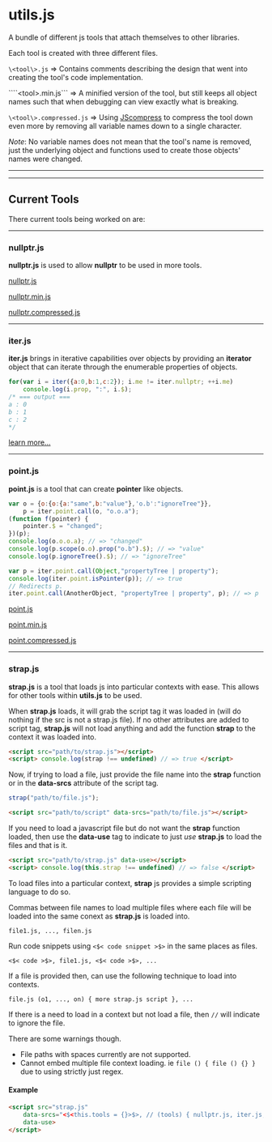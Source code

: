 # utils.js
A bundle of different js tools that attach themselves to other libraries.

Each tool is created with three different files.

```\<tool\>.js``` => Contains comments describing the design that went into creating the tool's code implementation.

````\<tool\>.min.js``` => A minified version of the tool, but still keeps all object names such that when debugging can view exactly what is breaking.

```\<tool\>.compressed.js``` => Using [JScompress](http://jscompress.com/) to compress the tool down even more by removing all variable names down to a single character.

*Note*: No variable names does not mean that the tool's name is removed, just the underlying object and functions used to create those objects' names were changed.

***
***
## Current Tools
There current tools being worked on are:

***
### nullptr.js
**nullptr.js** is used to allow **nullptr** to be used in more tools.

[nullptr.js](http://tkellehe.github.io/utils.js/nullptr.js/nullptr.js)

[nullptr.min.js](http://tkellehe.github.io/utils.js/nullptr.js/nullptr.min.js)

[nullptr.compressed.js](http://tkellehe.github.io/utils.js/nullptr.js/nullptr.compressed.js)

***
### iter.js
**iter.js** brings in iterative capabilities over objects by providing an **iterator** object that can iterate through the enumerable properties of objects.
```javascript
for(var i = iter({a:0,b:1,c:2}); i.me != iter.nullptr; ++i.me)
	console.log(i.prop, ":", i.$);
/* === output ===
a : 0
b : 1
c : 2
*/
```
[learn more...](http://tkellehe.github.io/utils.js/iter.js/)

***
### point.js
**point.js** is a tool that can create **pointer** like objects.

``` javascript
var o = {o:{o:{a:"same",b:"value"},'o.b':"ignoreTree"}},
    p = iter.point.call(o, "o.o.a");
(function f(pointer) {
    pointer.$ = "changed";
})(p);
console.log(o.o.o.a); // => "changed"
console.log(p.scope(o.o).prop("o.b").$); // => "value"
console.log(p.ignoreTree().$); // => "ignoreTree"
```
``` javascript
var p = iter.point.call(Object,"propertyTree | property");
console.log(iter.point.isPointer(p)); // => true
// Redirects p.
iter.point.call(AnotherObject, "propertyTree | property", p); // => p
```
[point.js](http://tkellehe.github.io/utils.js/point.js/point.js)

[point.min.js](http://tkellehe.github.io/utils.js/point.js/point.min.js)

[point.compressed.js](http://tkellehe.github.io/utils.js/point.js/point.compressed.js)

***
### strap.js
**strap.js** is a tool that loads js into particular contexts with ease. This allows for other tools within **utils.js**
to be used.

When **strap.js** loads, it will grab the script tag it was loaded in (will do nothing if the src is not a strap.js file).
If no other attributes are added to script tag, **strap.js** will not load anything and add the function **strap** to the
context it was loaded into.
```html
<script src="path/to/strap.js"></script>
<script> console.log(strap !== undefined) // => true </script>
```

Now, if trying to load a file, just provide the file name into the **strap** function or in the **data-srcs** attribute
of the script tag.
``` javascript
strap("path/to/file.js");
```
``` html
<script src="path/to/script" data-srcs="path/to/file.js"></script>
```

If you need to load a javascript file but do not want the **strap** function loaded, then use the **data-use** tag
to indicate to just *use* **strap.js** to load the files and that is it.
```html
<script src="path/to/strap.js" data-use></script>
<script> console.log(this.strap !== undefined) // => false </script>
```

To load files into a particular context, **strap** js provides a simple scripting language to do so.

Commas between file names to load multiple files where each file will be loaded into the same conext as **strap.js** is loaded into.
```
file1.js, ..., filen.js
```
Run code snippets using ```<$< code snippet >$>``` in the same places as files.
```
<$< code >$>, file1.js, <$< code >$>, ...
```
If a file is provided then, can use the following technique to load into contexts.
```
file.js (o1, ..., on) { more strap.js script }, ...
```
If there is a need to load in a context but not load a file, then ```//``` will indicate to ignore the file.

There are some warnings though.
- File paths with spaces currently are not supported.
- Cannot embed multiple file context loading. ie ```file () { file () {} }``` due to using strictly just regex.

#### Example
``` html
<script src="strap.js" 
	data-srcs="<$<this.tools = {}>$>, // (tools) { nullptr.js, iter.js, point.js }"
	data-use>
</script>
```
